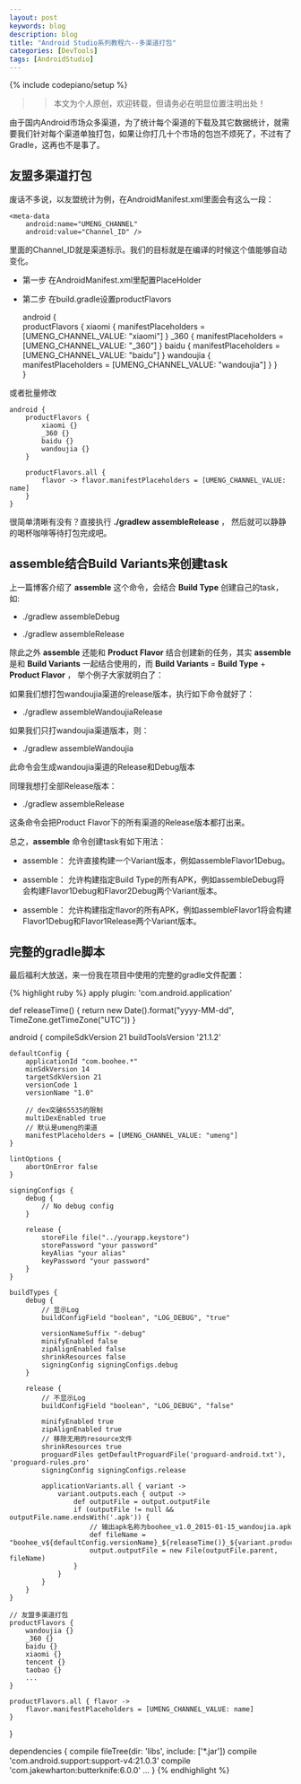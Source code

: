 ```yaml
---
layout: post
keywords: blog
description: blog
title: "Android Studio系列教程六--多渠道打包"
categories: [DevTools]
tags: [AndroidStudio]
---
```

{% include codepiano/setup %}

>> 本文为个人原创，欢迎转载，但请务必在明显位置注明出处！

由于国内Android市场众多渠道，为了统计每个渠道的下载及其它数据统计，就需要我们针对每个渠道单独打包，如果让你打几十个市场的包岂不烦死了，不过有了Gradle，这再也不是事了。

## 友盟多渠道打包

废话不多说，以友盟统计为例，在AndroidManifest.xml里面会有这么一段：

    <meta-data
        android:name="UMENG_CHANNEL"
        android:value="Channel_ID" />

里面的Channel_ID就是渠道标示。我们的目标就是在编译的时候这个值能够自动变化。

* 第一步 在AndroidManifest.xml里配置PlaceHolder

    <meta-data
        android:name="UMENG_CHANNEL"
        android:value="${UMENG_CHANNEL_VALUE}" />

* 第二步 在build.gradle设置productFlavors

	android {  
	    productFlavors {
	        xiaomi {
	            manifestPlaceholders = [UMENG_CHANNEL_VALUE: "xiaomi"]
	        }
	        _360 {
	            manifestPlaceholders = [UMENG_CHANNEL_VALUE: "_360"]
	        }
	        baidu {
	            manifestPlaceholders = [UMENG_CHANNEL_VALUE: "baidu"]
	        }
	        wandoujia {
	            manifestPlaceholders = [UMENG_CHANNEL_VALUE: "wandoujia"]
	        }
	    }  
	}

或者批量修改

	android {  
	    productFlavors {
	        xiaomi {}
	        _360 {}
	        baidu {}
	        wandoujia {}
	    }  

	    productFlavors.all { 
	        flavor -> flavor.manifestPlaceholders = [UMENG_CHANNEL_VALUE: name] 
	    }
	}

很简单清晰有没有？直接执行 **./gradlew assembleRelease** ， 然后就可以静静的喝杯咖啡等待打包完成吧。

## assemble结合Build Variants来创建task

上一篇博客介绍了 **assemble** 这个命令，会结合 **Build Type** 创建自己的task，如:

* ./gradlew assembleDebug

* ./gradlew assembleRelease

除此之外 **assemble** 还能和 **Product Flavor** 结合创建新的任务，其实 **assemble** 是和 **Build Variants** 一起结合使用的，而 **Build Variants** = **Build Type** + **Product Flavor** ， 举个例子大家就明白了：

如果我们想打包wandoujia渠道的release版本，执行如下命令就好了：

* ./gradlew assembleWandoujiaRelease

如果我们只打wandoujia渠道版本，则：

* ./gradlew assembleWandoujia

此命令会生成wandoujia渠道的Release和Debug版本

同理我想打全部Release版本：

* ./gradlew assembleRelease

这条命令会把Product Flavor下的所有渠道的Release版本都打出来。

总之，**assemble** 命令创建task有如下用法：

* assemble<Variant Name>： 允许直接构建一个Variant版本，例如assembleFlavor1Debug。

* assemble<Build Type Name>： 允许构建指定Build Type的所有APK，例如assembleDebug将会构建Flavor1Debug和Flavor2Debug两个Variant版本。

* assemble<Product Flavor Name>： 允许构建指定flavor的所有APK，例如assembleFlavor1将会构建Flavor1Debug和Flavor1Release两个Variant版本。

## 完整的gradle脚本

最后福利大放送，来一份我在项目中使用的完整的gradle文件配置：

{% highlight ruby %}
apply plugin: 'com.android.application'

def releaseTime() {
    return new Date().format("yyyy-MM-dd", TimeZone.getTimeZone("UTC"))
}

android {
    compileSdkVersion 21
    buildToolsVersion '21.1.2'

    defaultConfig {
        applicationId "com.boohee.*"
        minSdkVersion 14
        targetSdkVersion 21
        versionCode 1
        versionName "1.0"
        
        // dex突破65535的限制
        multiDexEnabled true
        // 默认是umeng的渠道
        manifestPlaceholders = [UMENG_CHANNEL_VALUE: "umeng"]
    }

    lintOptions {
        abortOnError false
    }

    signingConfigs {
        debug {
            // No debug config
        }

        release {
            storeFile file("../yourapp.keystore")
            storePassword "your password"
            keyAlias "your alias"
            keyPassword "your password"
        }
    }

    buildTypes {
        debug {
            // 显示Log
            buildConfigField "boolean", "LOG_DEBUG", "true"

            versionNameSuffix "-debug"
            minifyEnabled false
            zipAlignEnabled false
            shrinkResources false
            signingConfig signingConfigs.debug
        }

        release {
            // 不显示Log
            buildConfigField "boolean", "LOG_DEBUG", "false"

            minifyEnabled true
            zipAlignEnabled true
            // 移除无用的resource文件
            shrinkResources true
            proguardFiles getDefaultProguardFile('proguard-android.txt'), 'proguard-rules.pro'
            signingConfig signingConfigs.release

            applicationVariants.all { variant ->
                variant.outputs.each { output ->
                    def outputFile = output.outputFile
                    if (outputFile != null && outputFile.name.endsWith('.apk')) {
                    	// 输出apk名称为boohee_v1.0_2015-01-15_wandoujia.apk
                        def fileName = "boohee_v${defaultConfig.versionName}_${releaseTime()}_${variant.productFlavors[0].name}.apk"
                        output.outputFile = new File(outputFile.parent, fileName)
                    }
                }
            }
        }
    }

    // 友盟多渠道打包
    productFlavors {
        wandoujia {}
        _360 {}
        baidu {}
        xiaomi {}
        tencent {}
        taobao {}
        ...
    }

    productFlavors.all { flavor ->
        flavor.manifestPlaceholders = [UMENG_CHANNEL_VALUE: name]
    }
}

dependencies {
    compile fileTree(dir: 'libs', include: ['*.jar'])
    compile 'com.android.support:support-v4:21.0.3'
    compile 'com.jakewharton:butterknife:6.0.0'
    ...
}
{% endhighlight %}
